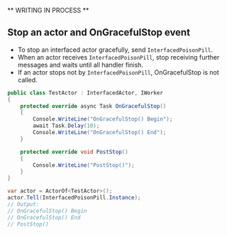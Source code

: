 ** WRITING IN PROCESS **

## Stop an actor and OnGracefulStop event

- To stop an interfaced actor gracefully, send `InterfacedPoisonPill`.
- When an actor receives `InterfacedPoisonPill`, stop receiving further  messages and waits until all handler finish.
- If an actor stops not by `InterfacedPoisonPill`, OnGracefulStop is not called.

```csharp
public class TestActor : InterfacedActor, IWorker
{
    protected override async Task OnGracefulStop()
    {
        Console.WriteLine("OnGracefulStop() Begin");
        await Task.Delay(10);
        Console.WriteLine("OnGracefulStop() End");
    }

    protected override void PostStop()
    {
        Console.WriteLine("PostStop()");
    }
}
```

```csharp
var actor = ActorOf<TestActor>();
actor.Tell(InterfacedPoisonPill.Instance);
// Output:
// OnGracefulStop() Begin
// OnGracefulStop() End
// PostStop()
```
